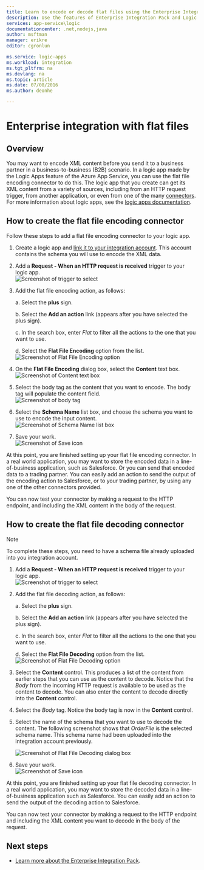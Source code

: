 ```yaml
---
title: Learn to encode or decode flat files using the Enterprise Integration Pack and Logic apps| Microsoft Azure App Service | Microsoft Azure
description: Use the features of Enterprise Integration Pack and Logic apps to encode or decode flat files
services: app-service\logic
documentationcenter: .net,nodejs,java
author: msftman
manager: erikre
editor: cgronlun

ms.service: logic-apps
ms.workload: integration
ms.tgt_pltfrm: na
ms.devlang: na
ms.topic: article
ms.date: 07/08/2016
ms.author: deonhe

---
```

# Enterprise integration with flat files
## Overview
You may want to encode XML content before you send it to a business partner in a business-to-business (B2B) scenario. In a logic app made by the Logic Apps feature of the Azure App Service, you can use the flat file encoding connector to do this. The logic app that you create can get its XML content from a variety of sources, including from an HTTP request trigger, from another application, or even from one of the many [connectors](../connectors/apis-list.md). For more information about logic apps, see the [logic apps documentation](app-service-logic-what-are-logic-apps.md "Learn more about Logic apps").  

## How to create the flat file encoding connector
Follow these steps to add a flat file encoding connector to your logic app.

1. Create a logic app and [link it to your integration account](app-service-logic-enterprise-integration-accounts.md "Learn to link an integration account to a Logic app"). This account contains the schema you will use to encode the XML data.  
2. Add a **Request - When an HTTP request is received** trigger to your logic app.  
   ![Screenshot of trigger to select](./media/app-service-logic-enterprise-integration-flatfile/flatfile-1.png)    
3. Add the flat file encoding action, as follows:
   
    a. Select the **plus** sign.
   
    b. Select the **Add an action** link (appears after you have selected the plus sign).
   
    c. In the search box, enter *Flat* to filter all the actions to the one that you want to use.
   
    d. Select the **Flat File Encoding** option from the list.   
   ![Screenshot of Flat File Encoding option](./media/app-service-logic-enterprise-integration-flatfile/flatfile-2.png)   
4. On the **Flat File Encoding** dialog box, select the **Content** text box.  
   ![Screenshot of Content text box](./media/app-service-logic-enterprise-integration-flatfile/flatfile-3.png)  
5. Select the body tag as the content that you want to encode. The body tag will populate the content field.     
   ![Screenshot of body tag](./media/app-service-logic-enterprise-integration-flatfile/flatfile-4.png)  
6. Select the **Schema Name** list box, and choose the schema you want to use to encode the input content.    
   ![Screenshot of Schema Name list box](./media/app-service-logic-enterprise-integration-flatfile/flatfile-5.png)  
7. Save your work.   
   ![Screenshot of Save icon](./media/app-service-logic-enterprise-integration-flatfile/flatfile-6.png)  

At this point, you are finished setting up your flat file encoding connector. In a real world application, you may want to store the encoded data in a line-of-business application, such as Salesforce. Or you can send that encoded data to a trading partner. You can easily add an action to send the output of the encoding action to Salesforce, or to your trading partner, by using any one of the other connectors provided.

You can now test your connector by making a request to the HTTP endpoint, and including the XML content in the body of the request.  

## How to create the flat file decoding connector
> [!NOTE]
> To complete these steps, you need to have a schema file already uploaded into you integration account.
> 
> 

1. Add a **Request - When an HTTP request is received** trigger to your logic app.  
   ![Screenshot of trigger to select](./media/app-service-logic-enterprise-integration-flatfile/flatfile-1.png)    
2. Add the flat file decoding action, as follows:
   
    a. Select the **plus** sign.
   
    b. Select the **Add an action** link (appears after you have selected the plus sign).
   
    c. In the search box, enter *Flat* to filter all the actions to the one that you want to use.
   
    d. Select the **Flat File Decoding** option from the list.   
   ![Screenshot of Flat File Decoding option](./media/app-service-logic-enterprise-integration-flatfile/flatfile-2.png)   
3. Select the **Content** control. This produces a list of the content from earlier steps that you can use as the content to decode. Notice that the *Body* from the incoming HTTP request is available to be used as the content to decode. You can also enter the content to decode directly into the **Content** control.     
4. Select the *Body* tag. Notice the body tag is now in the **Content** control.
5. Select the name of the schema that you want to use to decode the content. The following screenshot shows that *OrderFile* is the selected schema name. This schema name had been uploaded into the integration account previously.
   
   ![Screenshot of Flat File Decoding dialog box](./media/app-service-logic-enterprise-integration-flatfile/flatfile-decode-1.png)    
6. Save your work.  
   ![Screenshot of Save icon](./media/app-service-logic-enterprise-integration-flatfile/flatfile-6.png)    

At this point, you are finished setting up your flat file decoding connector. In a real world application, you may want to store the decoded data in a line-of-business application such as Salesforce. You can easily add an action to send the output of the decoding action to Salesforce.

You can now test your connector by making a request to the HTTP endpoint and including the XML content you want to decode in the body of the request.  

## Next steps
* [Learn more about the Enterprise Integration Pack](app-service-logic-enterprise-integration-overview.md "Learn about Enterprise Integration Pack").  

